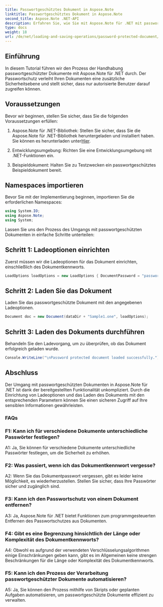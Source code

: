 ```yaml
---
title: Passwortgeschütztes Dokument in Aspose.Note
linktitle: Passwortgeschütztes Dokument in Aspose.Note
second_title: Aspose.Note .NET-API
description: Erfahren Sie, wie Sie mit Aspose.Note für .NET mit passwortgeschützten Dokumenten umgehen. Sichern Sie Ihre sensiblen Daten ganz einfach.
type: docs
weight: 18
url: /de/net/loading-and-saving-operations/password-protected-document/
---
```

## Einführung

In diesem Tutorial führen wir den Prozess der Handhabung passwortgeschützter Dokumente mit Aspose.Note für .NET durch. Der Passwortschutz verleiht Ihren Dokumenten eine zusätzliche Sicherheitsebene und stellt sicher, dass nur autorisierte Benutzer darauf zugreifen können.

## Voraussetzungen

Bevor wir beginnen, stellen Sie sicher, dass Sie die folgenden Voraussetzungen erfüllen:

1. Aspose.Note für .NET-Bibliothek: Stellen Sie sicher, dass Sie die Aspose.Note für .NET-Bibliothek heruntergeladen und installiert haben. Sie können es herunterladen unter[Hier](https://releases.aspose.com/note/net/).

2. Entwicklungsumgebung: Richten Sie eine Entwicklungsumgebung mit .NET-Funktionen ein.

3. Beispieldokument: Halten Sie zu Testzwecken ein passwortgeschütztes Beispieldokument bereit.

## Namespaces importieren

Bevor Sie mit der Implementierung beginnen, importieren Sie die erforderlichen Namespaces:

```csharp
using System.IO;
using Aspose.Note;
using System;
```

Lassen Sie uns den Prozess des Umgangs mit passwortgeschützten Dokumenten in einfache Schritte unterteilen:

## Schritt 1: Ladeoptionen einrichten

Zuerst müssen wir die Ladeoptionen für das Dokument einrichten, einschließlich des Dokumentkennworts.

```csharp
LoadOptions loadOptions = new LoadOptions { DocumentPassword = "password" };
```

## Schritt 2: Laden Sie das Dokument

Laden Sie das passwortgeschützte Dokument mit den angegebenen Ladeoptionen.

```csharp
Document doc = new Document(dataDir + "Sample1.one", loadOptions);
```

## Schritt 3: Laden des Dokuments durchführen

Behandeln Sie den Ladevorgang, um zu überprüfen, ob das Dokument erfolgreich geladen wurde.

```csharp
Console.WriteLine("\nPassword protected document loaded successfully.");
```

## Abschluss

Der Umgang mit passwortgeschützten Dokumenten in Aspose.Note für .NET ist dank der bereitgestellten Funktionalität unkompliziert. Durch die Einrichtung von Ladeoptionen und das Laden des Dokuments mit den entsprechenden Parametern können Sie einen sicheren Zugriff auf Ihre sensiblen Informationen gewährleisten.

### FAQs

### F1: Kann ich für verschiedene Dokumente unterschiedliche Passwörter festlegen?

A1: Ja, Sie können für verschiedene Dokumente unterschiedliche Passwörter festlegen, um die Sicherheit zu erhöhen.

### F2: Was passiert, wenn ich das Dokumentkennwort vergesse?

A2: Wenn Sie das Dokumentpasswort vergessen, gibt es leider keine Möglichkeit, es wiederherzustellen. Stellen Sie sicher, dass Ihre Passwörter sicher und zugänglich sind.

### F3: Kann ich den Passwortschutz von einem Dokument entfernen?

A3: Ja, Aspose.Note für .NET bietet Funktionen zum programmgesteuerten Entfernen des Passwortschutzes aus Dokumenten.

### F4: Gibt es eine Begrenzung hinsichtlich der Länge oder Komplexität des Dokumentkennworts?

A4: Obwohl es aufgrund der verwendeten Verschlüsselungsalgorithmen einige Einschränkungen geben kann, gibt es im Allgemeinen keine strengen Beschränkungen für die Länge oder Komplexität des Dokumentkennworts.

### F5: Kann ich den Prozess der Verarbeitung passwortgeschützter Dokumente automatisieren?

A5: Ja, Sie können den Prozess mithilfe von Skripts oder geplanten Aufgaben automatisieren, um passwortgeschützte Dokumente effizient zu verwalten.